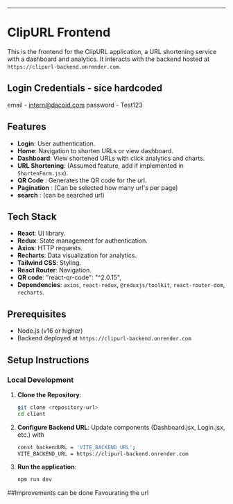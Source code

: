 
---
# ClipURL Frontend

This is the frontend for the ClipURL application, a URL shortening service with a dashboard and analytics. It interacts with the backend hosted at `https://clipurl-backend.onrender.com`.

## Login Credentials - sice hardcoded

email - intern@dacoid.com
password - Test123

## Features
- **Login**: User authentication.
- **Home**: Navigation to shorten URLs or view dashboard.
- **Dashboard**: View shortened URLs with click analytics and charts.
- **URL Shortening**: (Assumed feature, add if implemented in `ShortenForm.jsx`).
- **QR Code** : Generates the QR code for the url.
- **Pagination** : (Can be selected how many url's per page)
- **search** : (can be searched url)
  

## Tech Stack
- **React**: UI library.
- **Redux**: State management for authentication.
- **Axios**: HTTP requests.
- **Recharts**: Data visualization for analytics.
- **Tailwind CSS**: Styling.
- **React Router**: Navigation.
- **QR code**:  "react-qr-code": "^2.0.15",
- **Dependencies**: `axios`, `react-redux`, `@reduxjs/toolkit`, `react-router-dom`, `recharts`.

## Prerequisites
- Node.js (v16 or higher)
- Backend deployed at `https://clipurl-backend.onrender.com`

## Setup Instructions

### Local Development
1. **Clone the Repository**:
   ```bash
   git clone <repository-url>
   cd client
2. **Configure Backend URL**:
   Update components (Dashboard.jsx, Login.jsx, etc.) with
   ```bash
   const backendURL = 'VITE_BACKEND_URL';
   VITE_BACKEND_URL = https://clipurl-backend.onrender.com

3. **Run the application**:
   ```bash
   npm run dev

##Improvements can be done
 Favourating the url

